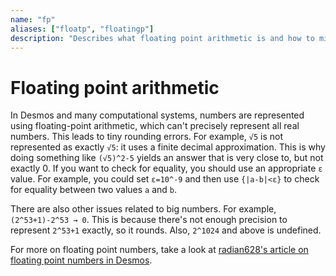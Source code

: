 ```yaml
---
name: "fp"
aliases: ["floatp", "floatingp"]
description: "Describes what floating point arithmetic is and how to mitigate problems associated with it."
---
```

# Floating point arithmetic

In Desmos and many computational systems, numbers are represented using floating-point arithmetic, which can't precisely represent all real numbers. This leads to tiny rounding errors. For example, `√5` is not represented as exactly `√5`: it uses a finite decimal approximation. This is why doing something like `(√5)^2-5` yields an answer that is very close to, but not exactly 0. If you want to check for equality, you should use an appropriate `ε` value. For example, you could set `ε=10^-9` and then use `{|a-b|<ε}` to check for equality between two values `a` and `b`.

There are also other issues related to big numbers. For example, `(2^53+1)-2^53 → 0`. This is because there's not enough precision to represent `2^53+1` exactly, so it rounds. Also, `2^1024` and above is undefined.

For more on floating point numbers, take a look at [radian628's article on floating point numbers in Desmos](https://radian628.github.io/unofficial-desmos-wiki/misc/floating-point-numbers/).